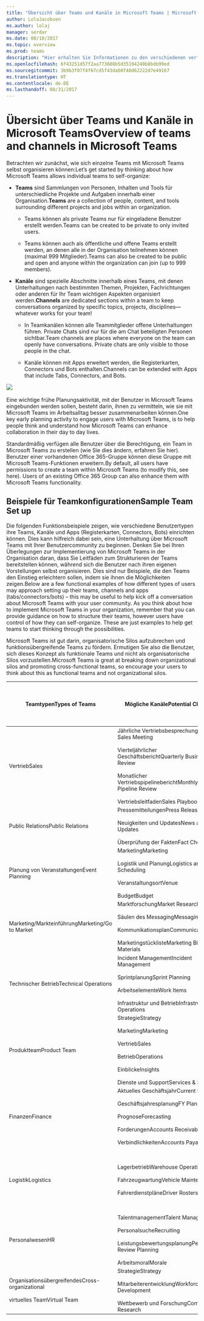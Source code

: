 ```yaml
---
title: "Übersicht über Teams und Kanäle in Microsoft Teams | Microsoft-Support"
author: LolaJacobsen
ms.author: lolaj
manager: serdar
ms.date: 08/10/2017
ms.topic: overview
ms.prod: teams
description: "Hier erhalten Sie Informationen zu den verschiedenen verfügbaren Teams, Kanälen und Apps für die verschiedensten Anforderungen wie zum Beispiel Finanzen, Planung von Veranstaltungen, Vertrieb und vieles mehr."
ms.openlocfilehash: 6f43251d57f2aa773608b5d35194240b8bdb99ed
ms.sourcegitcommit: 3b9b3f07f4f67cd5f43da68f48d62222d7e49167
ms.translationtype: HT
ms.contentlocale: de-DE
ms.lasthandoff: 08/31/2017
---
```

<a name="overview-of-teams-and-channels-in-microsoft-teams"></a><span data-ttu-id="30f60-103">Übersicht über Teams und Kanäle in Microsoft Teams</span><span class="sxs-lookup"><span data-stu-id="30f60-103">Overview of teams and channels in Microsoft Teams</span></span>
=================================================

<span data-ttu-id="30f60-104">Betrachten wir zunächst, wie sich einzelne Teams mit Microsoft Teams selbst organisieren können:</span><span class="sxs-lookup"><span data-stu-id="30f60-104">Let’s get started by thinking about how Microsoft Teams allows individual teams to self-organize:</span></span>

-   <span data-ttu-id="30f60-105">**Teams** sind Sammlungen von Personen, Inhalten und Tools für unterschiedliche Projekte und Aufgaben innerhalb einer Organisation.</span><span class="sxs-lookup"><span data-stu-id="30f60-105">**Teams** are a collection of people, content, and tools surrounding different projects and jobs within an organization.</span></span>

    -   <span data-ttu-id="30f60-106">Teams können als private Teams nur für eingeladene Benutzer erstellt werden.</span><span class="sxs-lookup"><span data-stu-id="30f60-106">Teams can be created to be private to only invited users.</span></span>

    -   <span data-ttu-id="30f60-107">Teams können auch als öffentliche und offene Teams erstellt werden, an denen alle in der Organisation teilnehmen können (maximal 999 Mitglieder).</span><span class="sxs-lookup"><span data-stu-id="30f60-107">Teams can also be created to be public and open and anyone within the organization can join (up to 999 members).</span></span>

-   <span data-ttu-id="30f60-108">**Kanäle** sind spezielle Abschnitte innerhalb eines Teams, mit denen Unterhaltungen nach bestimmten Themen, Projekten, Fachrichtungen oder anderen für Ihr Team wichtigen Aspekten organisiert werden.</span><span class="sxs-lookup"><span data-stu-id="30f60-108">**Channels** are dedicated sections within a team to keep conversations organized by specific topics, projects, disciplines—whatever works for your team!</span></span>

    -   <span data-ttu-id="30f60-p101">In Teamkanälen können alle Teammitglieder offene Unterhaltungen führen. Private Chats sind nur für die am Chat beteiligten Personen sichtbar.</span><span class="sxs-lookup"><span data-stu-id="30f60-p101">Team channels are places where everyone on the team can openly have conversations. Private chats are only visible to those people in the chat.</span></span>

    -   <span data-ttu-id="30f60-111">Kanäle können mit Apps erweitert werden, die Registerkarten, Connectors und Bots enthalten.</span><span class="sxs-lookup"><span data-stu-id="30f60-111">Channels can be extended with Apps that include Tabs, Connectors, and Bots.</span></span>

![](media/Overview_of_teams_and_channels_in_Microsoft_Teams_image1.png)

<span data-ttu-id="30f60-112">Eine wichtige frühe Planungsaktivität, mit der Benutzer in Microsoft Teams eingebunden werden sollen, besteht darin, ihnen zu vermitteln, wie sie mit Microsoft Teams im Arbeitsalltag besser zusammenarbeiten können.</span><span class="sxs-lookup"><span data-stu-id="30f60-112">One key early planning activity to engage users with Microsoft Teams, is to help people think and understand how Microsoft Teams can enhance collaboration in their day to day lives.</span></span>

<span data-ttu-id="30f60-p102">Standardmäßig verfügen alle Benutzer über die Berechtigung, ein Team in Microsoft Teams zu erstellen (wie Sie dies ändern, erfahren Sie hier). Benutzer einer vorhandenen Office 365-Gruppe können diese Gruppe mit Microsoft Teams-Funktionen erweitern.</span><span class="sxs-lookup"><span data-stu-id="30f60-p102">By default, all users have permissions to create a team within Microsoft Teams (to modify this, see here). Users of an existing Office 365 Group can also enhance them with Microsoft Teams functionality.</span></span>

<a name="sample-team-set-up"></a><span data-ttu-id="30f60-115">Beispiele für Teamkonfigurationen</span><span class="sxs-lookup"><span data-stu-id="30f60-115">Sample Team Set up</span></span>
------------------

<span data-ttu-id="30f60-p103">Die folgenden Funktionsbeispiele zeigen, wie verschiedene Benutzertypen ihre Teams, Kanäle und Apps (Registerkarten, Connectors, Bots) einrichten können. Dies kann hilfreich dabei sein, eine Unterhaltung über Microsoft Teams mit Ihrer Benutzercommunity zu beginnen. Denken Sie bei Ihren Überlegungen zur Implementierung von Microsoft Teams in der Organisation daran, dass Sie Leitfäden zum Strukturieren der Teams bereitstellen können, während sich die Benutzer nach ihren eigenen Vorstellungen selbst organisieren. Dies sind nur Beispiele, die den Teams den Einstieg erleichtern sollen, indem sie ihnen die Möglichkeiten zeigen.</span><span class="sxs-lookup"><span data-stu-id="30f60-p103">Below are a few functional examples of how different types of users may approach setting up their teams, channels and apps (tabs/connectors/bots) – this may be useful to help kick off a conversation about Microsoft Teams with your user community. As you think about how to implement Microsoft Teams in your organization, remember that you can provide guidance on how to structure their teams, however users have control of how they can self-organize. These are just examples to help get teams to start thinking through the possibilities.</span></span>

<span data-ttu-id="30f60-119">Microsoft Teams ist gut darin, organisatorische Silos aufzubrechen und funktionsübergreifende Teams zu fördern. Ermutigen Sie also die Benutzer, sich dieses Konzept als funktionale Teams und nicht als organisatorische Silos vorzustellen.</span><span class="sxs-lookup"><span data-stu-id="30f60-119">Microsoft Teams is great at breaking down organizational silos and promoting cross-functional teams, so encourage your users to think about this as functional teams and not organizational silos.</span></span>


|<span data-ttu-id="30f60-120">Teamtypen</span><span class="sxs-lookup"><span data-stu-id="30f60-120">Types of Teams</span></span>  |<span data-ttu-id="30f60-121">Mögliche Kanäle</span><span class="sxs-lookup"><span data-stu-id="30f60-121">Potential Channels</span></span>  |<span data-ttu-id="30f60-122">Apps (Registerkarten![](media/Overview_of_teams_and_channels_in_Microsoft_Teams_image2.png)/Connectors![](media/Overview_of_teams_and_channels_in_Microsoft_Teams_image3.png)/Bots![](media/Overview_of_teams_and_channels_in_Microsoft_Teams_image4.png))</span><span class="sxs-lookup"><span data-stu-id="30f60-122">Apps (Tabs ![](media/Overview_of_teams_and_channels_in_Microsoft_Teams_image2.png)/Connectors ![](media/Overview_of_teams_and_channels_in_Microsoft_Teams_image3.png)/Bots ![](media/Overview_of_teams_and_channels_in_Microsoft_Teams_image4.png))</span></span>  |
|---------|---------|---------|
|<span data-ttu-id="30f60-123">Vertrieb</span><span class="sxs-lookup"><span data-stu-id="30f60-123">Sales</span></span>     |<span data-ttu-id="30f60-124">Jährliche Vertriebsbesprechung</span><span class="sxs-lookup"><span data-stu-id="30f60-124">Annual Sales Meeting</span></span><br></br> <span data-ttu-id="30f60-125">Vierteljährlicher Geschäftsbericht</span><span class="sxs-lookup"><span data-stu-id="30f60-125">Quarterly Business Review</span></span><br></br> <span data-ttu-id="30f60-126">Monatlicher Vertriebspipelinebericht</span><span class="sxs-lookup"><span data-stu-id="30f60-126">Monthly Sales Pipeline Review</span></span><br></br> <span data-ttu-id="30f60-127">Vertriebsleitfaden</span><span class="sxs-lookup"><span data-stu-id="30f60-127">Sales Playbook</span></span> |<span data-ttu-id="30f60-128">Power BI</span><span class="sxs-lookup"><span data-stu-id="30f60-128">Power BI</span></span><br></br><span data-ttu-id="30f60-129">Trello</span><span class="sxs-lookup"><span data-stu-id="30f60-129">Trello</span></span><br></br><span data-ttu-id="30f60-130">CRM</span><span class="sxs-lookup"><span data-stu-id="30f60-130">CRM</span></span><br></br><span data-ttu-id="30f60-131">Zusammenfassungsbot</span><span class="sxs-lookup"><span data-stu-id="30f60-131">Summarize Bot</span></span>         |
|<span data-ttu-id="30f60-132">Public Relations</span><span class="sxs-lookup"><span data-stu-id="30f60-132">Public Relations</span></span>     |<span data-ttu-id="30f60-133">Pressemitteilungen</span><span class="sxs-lookup"><span data-stu-id="30f60-133">Press Releases</span></span><br></br><span data-ttu-id="30f60-134">Neuigkeiten und Updates</span><span class="sxs-lookup"><span data-stu-id="30f60-134">News and Updates</span></span><br></br><span data-ttu-id="30f60-135">Überprüfung der Fakten</span><span class="sxs-lookup"><span data-stu-id="30f60-135">Fact Checking</span></span>         |<span data-ttu-id="30f60-136">RSS-Feed</span><span class="sxs-lookup"><span data-stu-id="30f60-136">RSS Feed</span></span><br></br><span data-ttu-id="30f60-137">Twitter</span><span class="sxs-lookup"><span data-stu-id="30f60-137">Twitter</span></span>         |
|<span data-ttu-id="30f60-138">Planung von Veranstaltungen</span><span class="sxs-lookup"><span data-stu-id="30f60-138">Event Planning</span></span>     |<span data-ttu-id="30f60-139">Marketing</span><span class="sxs-lookup"><span data-stu-id="30f60-139">Marketing</span></span><br></br><span data-ttu-id="30f60-140">Logistik und Planung</span><span class="sxs-lookup"><span data-stu-id="30f60-140">Logistics and Scheduling</span></span><br></br><span data-ttu-id="30f60-141">Veranstaltungsort</span><span class="sxs-lookup"><span data-stu-id="30f60-141">Venue</span></span><br></br><span data-ttu-id="30f60-142">Budget</span><span class="sxs-lookup"><span data-stu-id="30f60-142">Budget</span></span>         |<span data-ttu-id="30f60-143">Twitter</span><span class="sxs-lookup"><span data-stu-id="30f60-143">Twitter</span></span><br></br><span data-ttu-id="30f60-144">Facebook</span><span class="sxs-lookup"><span data-stu-id="30f60-144">Facebook</span></span><br></br><span data-ttu-id="30f60-145">Planner</span><span class="sxs-lookup"><span data-stu-id="30f60-145">Planner</span></span><br></br><span data-ttu-id="30f60-146">PDF</span><span class="sxs-lookup"><span data-stu-id="30f60-146">PDF</span></span>         |
|<span data-ttu-id="30f60-147">Marketing/Markteinführung</span><span class="sxs-lookup"><span data-stu-id="30f60-147">Marketing/Go to Market</span></span>   |<span data-ttu-id="30f60-148">Marktforschung</span><span class="sxs-lookup"><span data-stu-id="30f60-148">Market Research</span></span><br></br><span data-ttu-id="30f60-149">Säulen des Messaging</span><span class="sxs-lookup"><span data-stu-id="30f60-149">Messaging Pillars</span></span><br></br><span data-ttu-id="30f60-150">Kommunikationsplan</span><span class="sxs-lookup"><span data-stu-id="30f60-150">Communications Plan</span></span><br></br><span data-ttu-id="30f60-151">Marketingstückliste</span><span class="sxs-lookup"><span data-stu-id="30f60-151">Marketing Bill of Materials</span></span>        |<span data-ttu-id="30f60-152">YouTube</span><span class="sxs-lookup"><span data-stu-id="30f60-152">YouTube</span></span><br></br><span data-ttu-id="30f60-153">Microsoft Stream</span><span class="sxs-lookup"><span data-stu-id="30f60-153">Microsoft Stream</span></span><br></br><span data-ttu-id="30f60-154">Twitter</span><span class="sxs-lookup"><span data-stu-id="30f60-154">Twitter</span></span><br></br><span data-ttu-id="30f60-155">MailChimp</span><span class="sxs-lookup"><span data-stu-id="30f60-155">MailChimp</span></span>         |
|<span data-ttu-id="30f60-156">Technischer Betrieb</span><span class="sxs-lookup"><span data-stu-id="30f60-156">Technical Operations</span></span>    |<span data-ttu-id="30f60-157">Incident Management</span><span class="sxs-lookup"><span data-stu-id="30f60-157">Incident Management</span></span><br></br><span data-ttu-id="30f60-158">Sprintplanung</span><span class="sxs-lookup"><span data-stu-id="30f60-158">Sprint Planning</span></span><br></br><span data-ttu-id="30f60-159">Arbeitselemente</span><span class="sxs-lookup"><span data-stu-id="30f60-159">Work Items</span></span><br></br><span data-ttu-id="30f60-160">Infrastruktur und Betrieb</span><span class="sxs-lookup"><span data-stu-id="30f60-160">Infrastructure and Operations</span></span>         |<span data-ttu-id="30f60-161">Team Services</span><span class="sxs-lookup"><span data-stu-id="30f60-161">Team Services</span></span><br></br><span data-ttu-id="30f60-162">Jira</span><span class="sxs-lookup"><span data-stu-id="30f60-162">Jira</span></span><br></br><span data-ttu-id="30f60-163">AzureBot</span><span class="sxs-lookup"><span data-stu-id="30f60-163">AzureBot</span></span>         |
|<span data-ttu-id="30f60-164">Produktteam</span><span class="sxs-lookup"><span data-stu-id="30f60-164">Product Team</span></span>      |<span data-ttu-id="30f60-165">Strategie</span><span class="sxs-lookup"><span data-stu-id="30f60-165">Strategy</span></span><br></br><span data-ttu-id="30f60-166">Marketing</span><span class="sxs-lookup"><span data-stu-id="30f60-166">Marketing</span></span><br></br><span data-ttu-id="30f60-167">Vertrieb</span><span class="sxs-lookup"><span data-stu-id="30f60-167">Sales</span></span><br></br><span data-ttu-id="30f60-168">Betrieb</span><span class="sxs-lookup"><span data-stu-id="30f60-168">Operations</span></span><br></br><span data-ttu-id="30f60-169">Einblicke</span><span class="sxs-lookup"><span data-stu-id="30f60-169">Insights</span></span><br></br><span data-ttu-id="30f60-170">Dienste und Support</span><span class="sxs-lookup"><span data-stu-id="30f60-170">Services & Support</span></span>         |<span data-ttu-id="30f60-171">Power BI</span><span class="sxs-lookup"><span data-stu-id="30f60-171">Power BI</span></span><br></br><span data-ttu-id="30f60-172">Team Services</span><span class="sxs-lookup"><span data-stu-id="30f60-172">Team Services</span></span>         |
|<span data-ttu-id="30f60-173">Finanzen</span><span class="sxs-lookup"><span data-stu-id="30f60-173">Finance</span></span>    |<span data-ttu-id="30f60-174">Aktuelles Geschäftsjahr</span><span class="sxs-lookup"><span data-stu-id="30f60-174">Current Fiscal</span></span><br></br><span data-ttu-id="30f60-175">Geschäftsjahresplanung</span><span class="sxs-lookup"><span data-stu-id="30f60-175">FY Planning</span></span><br></br><span data-ttu-id="30f60-176">Prognose</span><span class="sxs-lookup"><span data-stu-id="30f60-176">Forecasting</span></span><br></br><span data-ttu-id="30f60-177">Forderungen</span><span class="sxs-lookup"><span data-stu-id="30f60-177">Accounts Receivable</span></span><br></br><span data-ttu-id="30f60-178">Verbindlichkeiten</span><span class="sxs-lookup"><span data-stu-id="30f60-178">Accounts Payable</span></span>         |<span data-ttu-id="30f60-179">Power BI</span><span class="sxs-lookup"><span data-stu-id="30f60-179">Power BI</span></span><br></br><span data-ttu-id="30f60-180">Google Analytics</span><span class="sxs-lookup"><span data-stu-id="30f60-180">Google Analytics</span></span>         |
|<span data-ttu-id="30f60-181">Logistik</span><span class="sxs-lookup"><span data-stu-id="30f60-181">Logistics</span></span>     |<span data-ttu-id="30f60-182">Lagerbetrieb</span><span class="sxs-lookup"><span data-stu-id="30f60-182">Warehouse Operations</span></span><br></br><span data-ttu-id="30f60-183">Fahrzeugwartung</span><span class="sxs-lookup"><span data-stu-id="30f60-183">Vehicle Maintenance</span></span><br></br><span data-ttu-id="30f60-184">Fahrerdienstpläne</span><span class="sxs-lookup"><span data-stu-id="30f60-184">Driver Rosters</span></span>         |<span data-ttu-id="30f60-185">Wetterdienst</span><span class="sxs-lookup"><span data-stu-id="30f60-185">Weather Service</span></span><br></br><span data-ttu-id="30f60-186">Verkehrsstörungen</span><span class="sxs-lookup"><span data-stu-id="30f60-186">Travel / Road Disruptions</span></span><br></br><span data-ttu-id="30f60-187">Planner</span><span class="sxs-lookup"><span data-stu-id="30f60-187">Planner</span></span><br></br><span data-ttu-id="30f60-188">Tubot</span><span class="sxs-lookup"><span data-stu-id="30f60-188">Tubot</span></span><br></br><span data-ttu-id="30f60-189">UPS-Bot</span><span class="sxs-lookup"><span data-stu-id="30f60-189">UPS Bot</span></span>         |
|<span data-ttu-id="30f60-190">Personalwesen</span><span class="sxs-lookup"><span data-stu-id="30f60-190">HR</span></span>     |<span data-ttu-id="30f60-191">Talentmanagement</span><span class="sxs-lookup"><span data-stu-id="30f60-191">Talent Management</span></span><br></br><span data-ttu-id="30f60-192">Personalsuche</span><span class="sxs-lookup"><span data-stu-id="30f60-192">Recruiting</span></span><br></br><span data-ttu-id="30f60-193">Leistungsbewertungsplanung</span><span class="sxs-lookup"><span data-stu-id="30f60-193">Performance Review Planning</span></span><br></br><span data-ttu-id="30f60-194">Arbeitsmoral</span><span class="sxs-lookup"><span data-stu-id="30f60-194">Morale</span></span>         |<span data-ttu-id="30f60-195">Tools für das Personalwesen</span><span class="sxs-lookup"><span data-stu-id="30f60-195">HR Tools</span></span><br></br><span data-ttu-id="30f60-196">Externe Websites für Stellenausschreibungen</span><span class="sxs-lookup"><span data-stu-id="30f60-196">External Job Posting Sites</span></span><br></br><span data-ttu-id="30f60-197">Growbot</span><span class="sxs-lookup"><span data-stu-id="30f60-197">Growbot</span></span>         |
|<span data-ttu-id="30f60-198">Organisationsübergreifendes</span><span class="sxs-lookup"><span data-stu-id="30f60-198">Cross-organizational</span></span> <br></br><span data-ttu-id="30f60-199">virtuelles Team</span><span class="sxs-lookup"><span data-stu-id="30f60-199">Virtual Team</span></span> |<span data-ttu-id="30f60-200">Strategie</span><span class="sxs-lookup"><span data-stu-id="30f60-200">Strategy</span></span><br></br><span data-ttu-id="30f60-201">Mitarbeiterentwicklung</span><span class="sxs-lookup"><span data-stu-id="30f60-201">Workforce Development</span></span><br></br><span data-ttu-id="30f60-202">Wettbewerb und Forschung</span><span class="sxs-lookup"><span data-stu-id="30f60-202">Compete & Research</span></span>         |<span data-ttu-id="30f60-203">Power BI</span><span class="sxs-lookup"><span data-stu-id="30f60-203">Power BI</span></span><br></br><span data-ttu-id="30f60-204">Microsoft Stream</span><span class="sxs-lookup"><span data-stu-id="30f60-204">Microsoft Stream</span></span>         |

